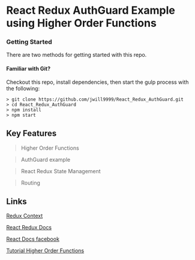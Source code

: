 # React Redux AuthGuard Example using Higher Order Functions



### Getting Started

There are two methods for getting started with this repo.

#### Familiar with Git?
Checkout this repo, install dependencies, then start the gulp process with the following:

```
> git clone https://github.com/jwill9999/React_Redux_AuthGuard.git
> cd React_Redux_AuthGuard
> npm install
> npm start
```


## Key Features

> Higher Order Functions

> AuthGuard example

> React Redux State Management 

> Routing 


## Links 

[Redux Context](https://facebook.github.io/react/docs/context.html)

[React Redux Docs](http://redux.js.org/docs/faq/ReactRedux.html)

[React Docs facebook](https://facebook.github.io/react/tutorial/tutorial.html)

[Tutorial Higher Order Functions](https://medium.freecodecamp.com/react-higher-order-components-635d0bc38b6c)